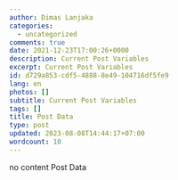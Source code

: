 ```yaml
---
author: Dimas Lanjaka
categories:
  - uncategorized
comments: true
date: 2021-12-23T17:00:26+0000
description: Current Post Variables
excerpt: Current Post Variables
id: d729a853-cdf5-4888-8e49-104716df5fe9
lang: en
photos: []
subtitle: Current Post Variables
tags: []
title: Post Data
type: post
updated: 2023-08-08T14:44:17+07:00
wordcount: 10
---
```


no content Post Data